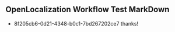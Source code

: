 ## OpenLocalization Workflow Test MarkDown
* 8f205cb6-0d21-4348-b0c1-7bd267202ce7 
thanks!<!--HONumber=Mar16_HO2-->
